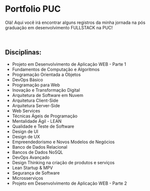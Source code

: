 <h1>Portfolio PUC</h1>

<p>Olá! Aqui você irá encontrar alguns registros da minha jornada na pós graduação em desenvolvimento FULLSTACK na PUC!</p>
<br>
<section>
<h2>Disciplinas: </h2>
  <ul>
    <li>Projeto em Desenvolvimento de Aplicação WEB - Parte 1</li>
    <li>Fundamentos de Computação e Algoritmos</li>
    <li>Programação Orientada a Objetos</li>
    <li>DevOps Básico</li>
    <li>Programação para Web</li>
    <li>Inovação e Transformação Digital</li>
    <li>Arquitetura de Software em Nuvem</li>
    <li>Arquitetura Client-Side</li>
    <li>Arquitetura Server-Side</li>
    <li>Web Services</li>
    <li>Técnicas Ágeis de Programação</li>
    <li>Mentalidade Ágil - LEAN</li>
    <li>Qualidade e Teste de Software</li>
    <li>Design de UI</li>
    <li>Design de UX</li>
    <li>Empreendedorismo e Novos Modelos de Negócios</li>
    <li>Banco de Dados Relacional</li>
    <li>Bancos de Dados NoSQL</li>
    <li>DevOps Avançado</li>
    <li>Design Thinking na criação de produtos e serviços</li>
    <li>Lean Startup & MPV</li>
    <li>Segurança de Software</li>
    <li>Microsserviços</li>
    <li>Projeto em Desenvolvimento de Aplicação WEB - Parte 2</li>
  </ul>
</section>
